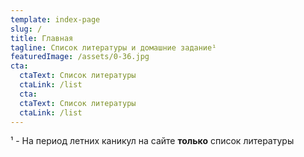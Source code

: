 ```yaml
---
template: index-page
slug: /
title: Главная
tagline: Список литературы и домашние задание¹
featuredImage: /assets/0-36.jpg
cta:
  ctaText: Список литературы
  ctaLink: /list
  cta:
  ctaText: Список литературы
  ctaLink: /list
---
```

¹ - На период летних каникул на сайте **только** список литературы

<script async src="https://pagead2.googlesyndication.com/pagead/js/adsbygoogle.js?client=ca-pub-1182998806587710" crossorigin="anonymous"></script>